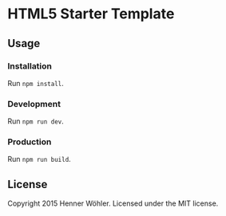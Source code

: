 HTML5 Starter Template
=======================

## Usage
### Installation
Run `npm install`.

### Development
Run `npm run dev`.

### Production
Run `npm run build`.

## License
Copyright 2015 Henner Wöhler. Licensed under the MIT license.

